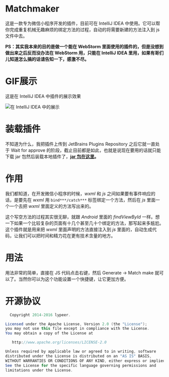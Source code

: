 # Matchmaker

这是一款专为微信小程序开发的插件，目前可在 IntelliJ IDEA 中使用。它可以帮你完成重复机械无趣麻烦的绑定方法的过程，自动的将需要新建的方法注入到 js 文件中去。

**PS：其实我本来的目的是做一个能在 WebStorm 里面使用的插件的，但是没想到做出来之后反而没办法在 WebStorm 用，只能在 IntelliJ IDEA 里用，如果有哥们儿知道怎么搞的话请告知一下，感激不尽。**

# GIF展示

这是在 IntelliJ IDEA 中插件的展示效果

![在 IntelliJ IDEA 中的展示](https://raw.githubusercontent.com/lypeer/Matchmaker/master/gif/plugin.gif)

# 装载插件

不知道为什么，我把插件上传到 JetBrains Plugins Repository 之后它就一直处于 Wait for approve 的阶段，截止目前都是如此，也就是说现在要用的话就只能下载 jar 包然后装载本地插件了，**[jar 包在这里](https://github.com/lypeer/Matchmaker/blob/master/Matchmaker.jar?raw=true)。**

# 作用

我们都知道，在开发微信小程序的时候，*wxml* 和 *js* 之间如果要有事件响应的话，是要先在 *wxml* 用 `bind***/catch***` 标签绑定一个方法，然后在 *js* 里面一个一个去把 *wxml* 里面定义的方法写出来的。

这个写空方法的过程其实很无聊，就跟 *Android* 里面的 *findViewById* 一样。想一下如果一个比较复杂的页面有十几个甚至几十个绑定的方法，那写起来多尴尬。这个插件就是用来把 *wxml* 里面声明的方法直接注入到 *js* 里面的，自动生成代码，让我们可以把时间和精力花在更有技术含量的地方。

# 用法

用法非常的简单，直接在 JS 代码点击右键，然后 Generate -> Match make 就可以了。当然你可以为这个功能设置一个快捷键，让它更加方便。

# 开源协议

```java
  Copyright 2014-2016 lypeer.

Licensed under the Apache License, Version 2.0 (the "License");
you may not use this file except in compliance with the License.
You may obtain a copy of the License at

   http://www.apache.org/licenses/LICENSE-2.0

Unless required by applicable law or agreed to in writing, software
distributed under the License is distributed on an "AS IS" BASIS,
WITHOUT WARRANTIES OR CONDITIONS OF ANY KIND, either express or implied.
See the License for the specific language governing permissions and
limitations under the License.
```
